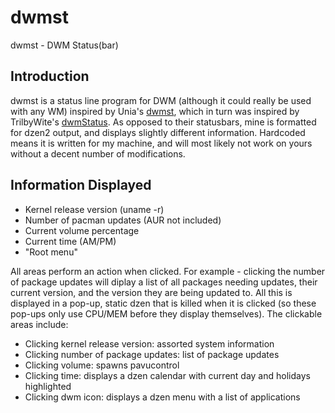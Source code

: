 # dwmst

dwmst - DWM Status(bar)

Introduction
------------
dwmst is a status line program for DWM (although it could really be used with any WM) inspired by Unia's [dwmst][], which in turn was inspired by TrilbyWite's [dwmStatus][]. As opposed to their statusbars, mine is formatted for dzen2 output, and displays slightly different information. Hardcoded means it is written for my machine, and will most likely not work on yours without a decent number of modifications.

[dwmst]: https://github.com/Unia/dwmst
[dwmStatus]: https://github.com/TrilbyWhite/dwmStatus

Information Displayed
---------------------
- Kernel release version (uname -r)
- Number of pacman updates (AUR not included)
- Current volume percentage
- Current time (AM/PM)
- "Root menu"

All areas perform an action when clicked. For example - clicking the number of package updates will diplay a list of all packages needing updates, their current version, and the version they are being updated to. All this is displayed in a pop-up, static dzen that is killed when it is clicked (so these pop-ups only use CPU/MEM before they display themselves).
The clickable areas include:
- Clicking kernel release version: assorted system information
- Clicking number of package updates: list of package updates
- Clicking volume: spawns pavucontrol
- Clicking time: displays a dzen calendar with current day and holidays highlighted
- Clicking dwm icon: displays a dzen menu with a list of applications
